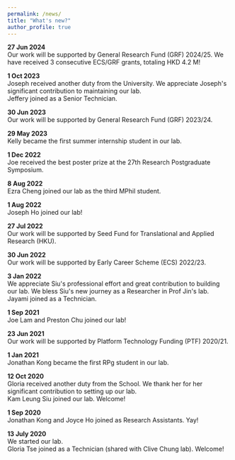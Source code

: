 ```yaml
---
permalink: /news/
title: "What's new?"
author_profile: true
---
```

**27 Jun 2024**  
Our work will be supported by General Research Fund (GRF) 2024/25. We have received 3 consecutive ECS/GRF grants, totaling HKD 4.2 M!    
  
**1 Oct 2023**  
Joseph received another duty from the University. We appreciate Joseph's significant contribution to maintaining our lab.  
Jeffery joined as a Senior Technician. 
  
**30 Jun 2023**  
Our work will be supported by General Research Fund (GRF) 2023/24.  
  
**29 May 2023**  
Kelly became the first summer internship student in our lab. 
  
**1 Dec 2022**  
Joe received the best poster prize at the 27th Research Postgraduate Symposium.  
 
**8 Aug 2022**  
Ezra Cheng joined our lab as the third MPhil student.  
  
**1 Aug 2022**  
Joseph Ho joined our lab!  
  
**27 Jul 2022**  
Our work will be supported by Seed Fund for Translational and Applied Research (HKU).  
  
**30 Jun 2022**  
Our work will be supported by Early Career Scheme (ECS) 2022/23.  
  
**3 Jan 2022**  
We appreciate Siu's professional effort and great contribution to building our lab. We bless Siu's new journey as a Researcher in Prof Jin's lab.  
Jayami joined as a Technician. 
  
**1 Sep 2021**  
Joe Lam and Preston Chu joined our lab!  
  
**23 Jun 2021**  
Our work will be supported by Platform Technology Funding (PTF) 2020/21.  
  
**1 Jan 2021**  
Jonathan Kong became the first RPg student in our lab.  

**12 Oct 2020**  
Gloria received another duty from the School. We thank her for her significant contribution to setting up our lab.  
Kam Leung Siu joined our lab. Welcome!

**1 Sep 2020**  
Jonathan Kong and Joyce Ho joined as Research Assistants. Yay!

**13 July 2020**  
We started our lab.  
Gloria Tse joined as a Technician (shared with Clive Chung lab). Welcome!
